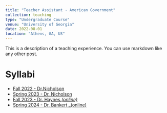 ```yaml
---
title: "Teacher Assistant - American Government"
collection: teaching
type: "Undergraduate Course"
venue: "University of Georgia"
date: 2022-08-01
location: "Athens, GA, US"
---
```

This is a description of a teaching experience. You can use markdown like any other post.

Syllabi
======
* [Fall 2022 - Dr.Nicholson](https://spia.uga.edu/wp-content/uploads/2022/04/POLS-1101-Syllabus-Nicholson.pdf)
* [Spring 2023 - Dr. Nicholson](https://spia.uga.edu/wp-content/uploads/2022/10/POLS-1101-Syllabus-Nicholson.pdf)
* [Fall 2023 - Dr. Haynes _(online)_](https://spia.uga.edu/wp-content/uploads/2023/03/Haynes-Fall-23-1101E.docx)
* [Spring 2024 - Dr. Bankert _(online)](https://spia.uga.edu/wp-content/uploads/2023/09/Bankert-Spring-24-1101E.pdf)
